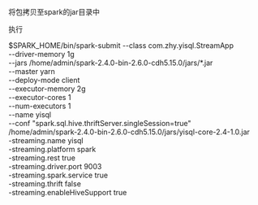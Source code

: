 将包拷贝至spark的jar目录中

执行

$SPARK_HOME/bin/spark-submit --class com.zhy.yisql.StreamApp \
--driver-memory 1g \
--jars /home/admin/spark-2.4.0-bin-2.6.0-cdh5.15.0/jars/*.jar \
--master yarn \
--deploy-mode client \
--executor-memory 2g \
--executor-cores 1 \
--num-executors 1 \
--name yisql \
--conf "spark.sql.hive.thriftServer.singleSession=true" \
/home/admin/spark-2.4.0-bin-2.6.0-cdh5.15.0/jars/yisql-core-2.4-1.0.jar \
-streaming.name yisql \
-streaming.platform spark \
-streaming.rest true \
-streaming.driver.port 9003 \
-streaming.spark.service true \
-streaming.thrift false \
-streaming.enableHiveSupport true
